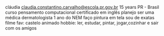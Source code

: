 cláudia
claudia.constantino.carvalho@escola.pr.gov.br
15 years
PR - Brasil
curso pensamento computacional
certificado em inglês
planejo ser uma médica dermatologista
1 ano do NEM
faço pintura em tela
sou de exatas
filme fav: castelo animado
hobbie: ler, estudar, pintar, jogar,cozinhar e sair com os amigos
